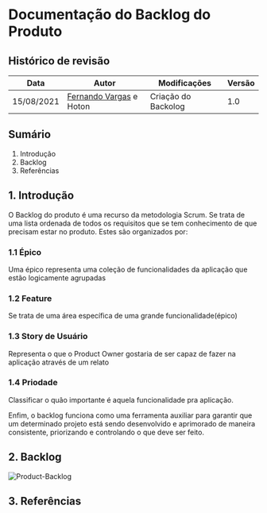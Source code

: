# Documentação do Backlog do Produto

## Histórico de revisão

| Data       | Autor                                        | Modificações                      | Versão |
| ---------- | -------------------------------------------- | --------------------------------- | ------ |
| 15/08/2021 | [Fernando Vargas](https://github.com/SFernandoS) e Hoton | Criação do Backolog | 1.0    |

## Sumário

1. Introdução
2. Backlog
3. Referências

## 1. Introdução
<!-- O que é backlog de produto -->
O Backlog do produto é uma recurso da metodologia Scrum. Se trata de uma lista ordenada de todos os requisitos que se tem conhecimento de que precisam estar no produto. Estes são organizados por:

### 1.1 Épico

Uma épico representa uma coleção de funcionalidades da aplicação que estão logicamente agrupadas

### 1.2 Feature

Se trata de uma área específica de uma grande funcionalidade(épico)

### 1.3 Story de Usuário

Representa o que o Product Owner gostaria de ser capaz de fazer na aplicação através de um relato

### 1.4 Priodade

Classificar o quão importante é aquela funcionalidade pra aplicação.

Enfim, o backlog funciona como uma ferramenta auxiliar para garantir que um determinado projeto está sendo desenvolvido e aprimorado de maneira consistente, priorizando e controlando o que deve ser feito.

## 2. Backlog

![Product-Backlog](https://user-images.githubusercontent.com/54643557/129494521-b5026e12-86de-477f-a95e-6916170274a0.png)

## 3. Referências

[^1]: Camargo, Robson. Backlog: aprenda o que é e como compatibilizar com o fluxo de trabalho. Robson Camargo, 04/12/2019 . Disponível em: <https://robsoncamargo.com.br/blog/Backlog-o-que-e-e-como-pode-ajudar-em-seus-projetos>. Acesso em: 15 de agosto de 2021.

[^2]: PRODUCT BACKLOG. Desenvolvimento Ágill, 2014. Disponível em: <https://www.desenvolvimentoagil.com.br/scrum/product_backlog>. Acesso em: 15 de agosto de 2021.
